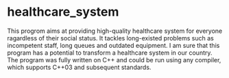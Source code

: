 # healthcare_system
This progrom aims at providing high-quality healthcare system for everyone ragardless of their social status. It tackles long-existed problems such as incompetent staff, long queues and outdated equipment. I am sure that this program has a potential to transform a healthcare system in our country.
The program was fully written on C++ and could be run using any compiler, which supports C++03 and subsequent standards.
